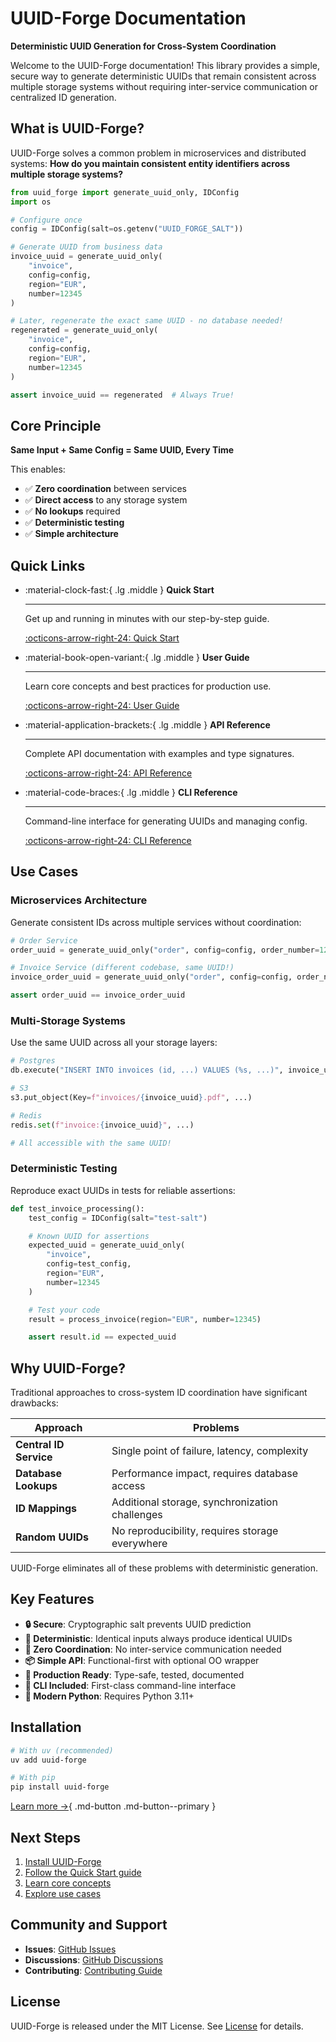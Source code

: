 # UUID-Forge Documentation

**Deterministic UUID Generation for Cross-System Coordination**

Welcome to the UUID-Forge documentation! This library provides a simple, secure way to generate deterministic UUIDs that remain consistent across multiple storage systems without requiring inter-service communication or centralized ID generation.

## What is UUID-Forge?

UUID-Forge solves a common problem in microservices and distributed systems: **How do you maintain consistent entity identifiers across multiple storage systems?**

```python
from uuid_forge import generate_uuid_only, IDConfig
import os

# Configure once
config = IDConfig(salt=os.getenv("UUID_FORGE_SALT"))

# Generate UUID from business data
invoice_uuid = generate_uuid_only(
    "invoice",
    config=config,
    region="EUR",
    number=12345
)

# Later, regenerate the exact same UUID - no database needed!
regenerated = generate_uuid_only(
    "invoice",
    config=config,
    region="EUR",
    number=12345
)

assert invoice_uuid == regenerated  # Always True!
```

## Core Principle

**Same Input + Same Config = Same UUID, Every Time**

This enables:

- ✅ **Zero coordination** between services
- ✅ **Direct access** to any storage system
- ✅ **No lookups** required
- ✅ **Deterministic testing**
- ✅ **Simple architecture**

## Quick Links

<div class="grid cards" markdown>

-   :material-clock-fast:{ .lg .middle } __Quick Start__

    ---

    Get up and running in minutes with our step-by-step guide.

    [:octicons-arrow-right-24: Quick Start](getting-started/quickstart.md)

-   :material-book-open-variant:{ .lg .middle } __User Guide__

    ---

    Learn core concepts and best practices for production use.

    [:octicons-arrow-right-24: User Guide](guide/concepts.md)

-   :material-application-brackets:{ .lg .middle } __API Reference__

    ---

    Complete API documentation with examples and type signatures.

    [:octicons-arrow-right-24: API Reference](api/core.md)

-   :material-code-braces:{ .lg .middle } __CLI Reference__

    ---

    Command-line interface for generating UUIDs and managing config.

    [:octicons-arrow-right-24: CLI Reference](guide/cli.md)

</div>

## Use Cases

### Microservices Architecture

Generate consistent IDs across multiple services without coordination:

```python
# Order Service
order_uuid = generate_uuid_only("order", config=config, order_number=12345)

# Invoice Service (different codebase, same UUID!)
invoice_order_uuid = generate_uuid_only("order", config=config, order_number=12345)

assert order_uuid == invoice_order_uuid
```

### Multi-Storage Systems

Use the same UUID across all your storage layers:

```python
# Postgres
db.execute("INSERT INTO invoices (id, ...) VALUES (%s, ...)", invoice_uuid)

# S3
s3.put_object(Key=f"invoices/{invoice_uuid}.pdf", ...)

# Redis
redis.set(f"invoice:{invoice_uuid}", ...)

# All accessible with the same UUID!
```

### Deterministic Testing

Reproduce exact UUIDs in tests for reliable assertions:

```python
def test_invoice_processing():
    test_config = IDConfig(salt="test-salt")

    # Known UUID for assertions
    expected_uuid = generate_uuid_only(
        "invoice",
        config=test_config,
        region="EUR",
        number=12345
    )

    # Test your code
    result = process_invoice(region="EUR", number=12345)

    assert result.id == expected_uuid
```

## Why UUID-Forge?

Traditional approaches to cross-system ID coordination have significant drawbacks:

| Approach | Problems |
|----------|----------|
| **Central ID Service** | Single point of failure, latency, complexity |
| **Database Lookups** | Performance impact, requires database access |
| **ID Mappings** | Additional storage, synchronization challenges |
| **Random UUIDs** | No reproducibility, requires storage everywhere |

UUID-Forge eliminates all of these problems with deterministic generation.

## Key Features

- **🔒 Secure**: Cryptographic salt prevents UUID prediction
- **🎯 Deterministic**: Identical inputs always produce identical UUIDs
- **🚀 Zero Coordination**: No inter-service communication needed
- **📦 Simple API**: Functional-first with optional OO wrapper
- **🔧 Production Ready**: Type-safe, tested, documented
- **🎨 CLI Included**: First-class command-line interface
- **🐍 Modern Python**: Requires Python 3.11+

## Installation

```bash
# With uv (recommended)
uv add uuid-forge

# With pip
pip install uuid-forge
```

[Learn more →](getting-started/installation.md){ .md-button .md-button--primary }

## Next Steps

1. [Install UUID-Forge](getting-started/installation.md)
2. [Follow the Quick Start guide](getting-started/quickstart.md)
3. [Learn core concepts](guide/concepts.md)
4. [Explore use cases](use-cases/microservices.md)

## Community and Support

- **Issues**: [GitHub Issues](https://github.com/yourusername/uuid-forge/issues)
- **Discussions**: [GitHub Discussions](https://github.com/yourusername/uuid-forge/discussions)
- **Contributing**: [Contributing Guide](development/contributing.md)

## License

UUID-Forge is released under the MIT License. See [License](about/license.md) for details.
